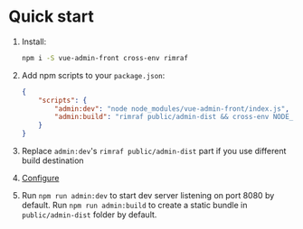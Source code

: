 # Quick start

1. Install:
    
    ```bash
    npm i -S vue-admin-front cross-env rimraf
    ```

2. Add npm scripts to your `package.json`:

    ```json
    {
        "scripts": {
            "admin:dev": "node node_modules/vue-admin-front/index.js",
            "admin:build": "rimraf public/admin-dist && cross-env NODE_ENV=production webpack --config node_modules/vue-admin-front/webpack.config.js --progress --hide-modules"
        }
    }
    ```

3. Replace `admin:dev`'s `rimraf public/admin-dist` part if you use different build destination

4. [Configure](configuration.md)

5. Run `npm run admin:dev` to start dev server listening on port 8080 by default.
Run `npm run admin:build` to create a static bundle in `public/admin-dist` folder by default.